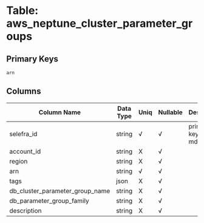# Table: aws_neptune_cluster_parameter_groups

## Primary Keys 

```
arn
```


## Columns 

|  Column Name   |  Data Type  | Uniq | Nullable | Description | 
|  ----  | ----  | ----  | ----  | ---- | 
| selefra_id | string | √ | √ | primary keys value md5 | 
| account_id | string | X | √ |  | 
| region | string | X | √ |  | 
| arn | string | √ | √ |  | 
| tags | json | X | √ |  | 
| db_cluster_parameter_group_name | string | X | √ |  | 
| db_parameter_group_family | string | X | √ |  | 
| description | string | X | √ |  | 


